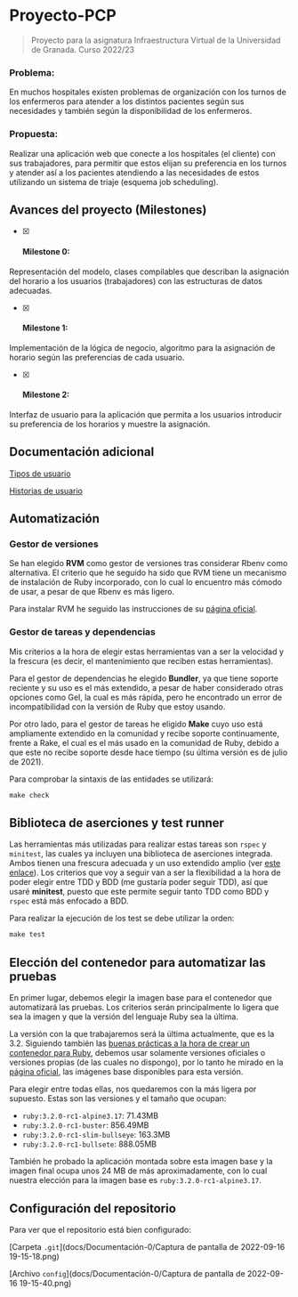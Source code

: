 # Proyecto-PCP
> Proyecto para la asignatura Infraestructura Virtual de la Universidad de Granada. Curso 2022/23

### Problema:

En muchos hospitales existen problemas de organización con los turnos de los enfermeros para atender a los distintos pacientes según sus necesidades y también según la disponibilidad de los enfermeros.

### Propuesta:

Realizar una aplicación web que conecte a los hospitales (el cliente) con sus trabajadores, para permitir que estos elijan su preferencia en los turnos y atender así a los pacientes atendiendo a las necesidades de estos utilizando un sistema de triaje (esquema job scheduling).

## Avances del proyecto (Milestones)

* [x] #### **Milestone 0:**

Representación del modelo, clases compilables que describan la asignación del horario a los usuarios (trabajadores) con las estructuras de datos adecuadas.

* [x] #### **Milestone 1:**

Implementación de la lógica de negocio, algoritmo para la asignación de horario según las preferencias de cada usuario.

* [x] #### **Milestone 2:**

Interfaz de usuario para la aplicación que permita a los usuarios introducir su preferencia de los horarios y muestre la asignación.


## Documentación adicional

[Tipos de usuario](docs/Documentación-1/users.md)

[Historias de usuario](docs/Documentación-1/HUs.md)

## Automatización

### Gestor de versiones

Se han elegido **RVM** como gestor de versiones tras considerar Rbenv como alternativa. El criterio que he seguido ha sido que RVM tiene un mecanismo de instalación de Ruby incorporado, con lo cual lo encuentro más cómodo de usar, a pesar de que Rbenv es más ligero.

Para instalar RVM he seguido las instrucciones de su [página oficial](https://rvm.io/rvm/install).

### Gestor de tareas y dependencias

Mis criterios a la hora de elegir estas herramientas van a ser la velocidad y la frescura (es decir, el mantenimiento que reciben estas herramientas).

Para el gestor de dependencias he elegido **Bundler**, ya que tiene soporte reciente y su uso es el más extendido, a pesar de haber considerado otras opciones como Gel, la cual es más rápida, pero he encontrado un error de incompatibilidad con la versión de Ruby que estoy usando.

Por otro lado, para el gestor de tareas he eligido **Make** cuyo uso está ampliamente extendido en la comunidad y recibe soporte continuamente, frente a Rake, el cual es el más usado en la comunidad de Ruby, debido a que este no recibe soporte desde hace tiempo (su última versión es de julio de 2021).

Para comprobar la sintaxis de las entidades se utilizará:

```makefile
make check
```

## Biblioteca de aserciones y test runner
Las herramientas más utilizadas para realizar estas tareas son `rspec` y `minitest`, las cuales ya incluyen una biblioteca de aserciones integrada. Ambos tienen una frescura adecuada y un uso extendido amplio (ver [este enlace](https://www.ruby-toolbox.com/categories/testing_frameworks)). Los criterios que voy a seguir van a ser la flexibilidad a la hora de poder elegir entre TDD y BDD (me gustaría poder seguir TDD), así que usaré **minitest**, puesto que este permite seguir tanto TDD como BDD y `rspec` está más enfocado a BDD.

Para realizar la ejecución de los test se debe utilizar la orden:

```makefile
make test
```

## Elección del contenedor para automatizar las pruebas

En primer lugar, debemos elegir la imagen base para el contenedor que automatizará las pruebas. 
Los criterios serán principalmente lo ligera que sea la imagen y que la versión del lenguaje Ruby sea la última.

La versión con la que trabajaremos será la última actualmente, que es la 3.2. Siguiendo también las [buenas prácticas a la hora de crear un contenedor para Ruby](https://lipanski.com/posts/dockerfile-ruby-best-practices), debemos usar solamente versiones oficiales o versiones propias (de las cuales no dispongo), por lo tanto he mirado en la [página oficial](https://hub.docker.com/_/ruby), las imágenes base disponibles para esta versión.

Para elegir entre todas ellas, nos quedaremos con la más ligera por supuesto. Estas son las versiones y el tamaño que ocupan:
 - `ruby:3.2.0-rc1-alpine3.17`: 71.43MB
 - `ruby:3.2.0-rc1-buster`: 856.49MB
 - `ruby:3.2.0-rc1-slim-bullseye`: 163.3MB
 - `ruby:3.2.0-rc1-bullsete`: 888.05MB 

También he probado la aplicación montada sobre esta imagen base y la imagen final ocupa unos 24 MB de más aproximadamente, con lo cual nuestra elección para la imagen base es `ruby:3.2.0-rc1-alpine3.17`.

## Configuración del repositorio

Para ver que el repositorio está bien configurado: 

[Carpeta `.git`](docs/Documentación-0/Captura de pantalla de 2022-09-16 19-15-18.png)

[Archivo `config`](docs/Documentación-0/Captura de pantalla de 2022-09-16 19-15-40.png)
